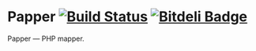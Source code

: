 Papper [![Build Status](https://travis-ci.org/idr0id/Papper.png)](https://travis-ci.org/idr0id/Papper) [![Bitdeli Badge](https://d2weczhvl823v0.cloudfront.net/idr0id/papper/trend.png)](https://bitdeli.com/free "Bitdeli Badge")
======
Papper — PHP mapper.
